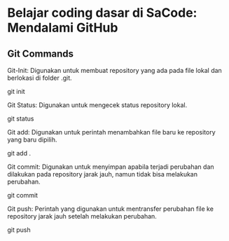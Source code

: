 # Belajar coding dasar di SaCode: Mendalami GitHub 

## Git Commands

Git-Init: Digunakan untuk membuat repository yang ada pada file lokal dan berlokasi di folder .git. 

git init


Git Status: Digunakan untuk mengecek status repository lokal. 

git status


Git add: Digunakan untuk perintah menambahkan file baru ke repository yang baru dipilih.

git add .


Git commit: Digunakan untuk menyimpan apabila terjadi perubahan dan dilakukan pada repository jarak jauh, namun tidak bisa melakukan perubahan. 

git commit


Git push: Perintah yang digunakan untuk mentransfer perubahan file ke repository jarak jauh setelah melakukan perubahan. 

git push
```
```
